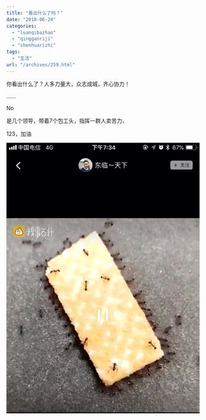 ```yaml
---
title: "看出什么了吗？"
date: "2018-06-24"
categories: 
  - "luanqibazhao"
  - "qingganriji"
  - "shenhuarizhi"
tags: 
  - "生活"
url: "/archives/259.html"
---
```


你看出什么了？人多力量大，众志成城，齐心协力！

......

No

是几个领导，带着7个包工头，指挥一群人卖苦力，

123，加油

![](/images/2018/06/27d849c2d2c3debeb0ab766c70d17544.jpg)
